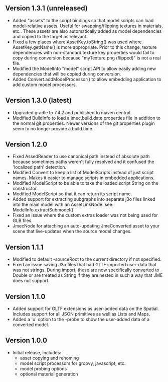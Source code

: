 Version 1.3.1 (unreleased)
--------------
* Added "assets" to the script bindings so that model scripts can load
    model-relative assets. Useful for swapping/flipping textures in 
    materials, etc..  These assets are also automatically added as 
    model dependencies and copied to the target as relevant.
* Fixed a few places where AssetKey.toString() was used where AssetKey.getName()
    is more appropriate.  Prior to this change, texture dependencies with
    non-standard texture key properties would fail to copy during conversion
    because "myTexture.png (flipped)" is not a real file.
* Modified the ModelInfo "model" script API to allow easily adding new
    dependencies that will be copied during conversion.     
* Added Convert.addModelProcessor() to allow embedding application to
    add custom model processors.


Version 1.3.0 (latest)
--------------
* Upgraded gradle to 7.4.2 and published to maven central.
* Modified BuildInfo to load a jmec.build.date properties file in addition
    to the normal git.properties.  Newer versions of the git properties plugin
    seem to no longer provide a build.time.


Version 1.2.0
--------------
* Fixed AssedReader to use canonical path instead of absolute path
    because sometimes paths weren't fully resolved and it confused
    the 'localized path' detection.
* Modified Convert to keep a list of ModelScripts instead of just
    script names.  Makes it easier to manage scripts in embedded
    applications.
* Modified ModelScript to be able to take the loaded script String
    on the constructor.
* Modified ModelScript so that it can return its script name.
* Added support for extracting subgraphs into separate j3o files
    linked into the main model with an AssetLinkNode.
    see: ModelInfo.extractSubmodel()
* Fixed an issue where the custom extras loader was not being used
    for GLB files.
* JmecNode for attaching an auto-updating JmeConverted asset to your
    scene that live-updates when the source model changes.


Version 1.1.1
--------------
* Modified to default -sourceRoot to the current directory if not
    specified.
* Fixed an issue saving J3o files that had GLTF imported user-data
    that was not strings.  During import, these are now specifically
    converted to Double or are treated as String if they are nested
    in such a way that JME does not support.


Version 1.1.0
--------------
* Added support for GLTF extensions as user-added data on the
    Spatial.  Includes support for all JSON primitives as well
    as Lists and Maps.
* Added a 'u' option to the -probe to show the user-added data
    of a converted model.


Version 1.0.0
--------------
* Initial release, includes:
    * asset copying and rehoming
    * model script processors for groovy, javascript, etc.
    * model probing options
    * optional material generation


